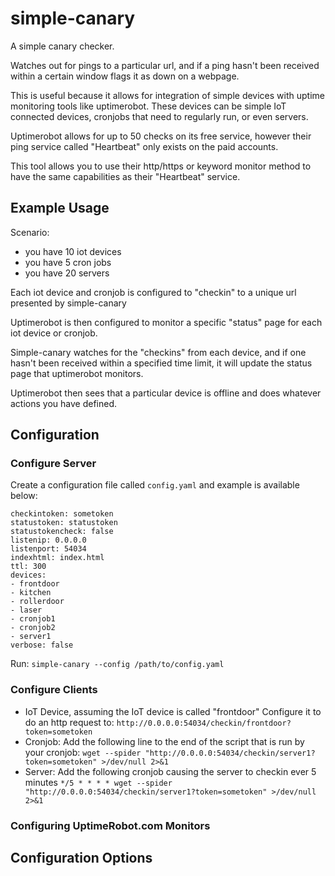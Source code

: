 # simple-canary

A simple canary checker.

Watches out for pings to a particular url, and if a ping hasn't been received within a certain window flags it as down on a webpage.

This is useful because it allows for integration of simple devices with uptime monitoring tools like uptimerobot.  These devices can be simple IoT connected devices, cronjobs that need to regularly run, or even servers.

Uptimerobot allows for up to 50 checks on its free service, however their ping service called "Heartbeat" only exists on the paid accounts.

This tool allows you to use their http/https or keyword monitor method to have the same capabilities as their "Heartbeat" service.

## Example Usage

Scenario:
- you have 10 iot devices
- you have 5 cron jobs
- you have 20 servers

Each iot device and cronjob is configured to "checkin" to a unique url presented by simple-canary

Uptimerobot is then configured to monitor a specific "status" page for each iot device or cronjob.

Simple-canary watches for the "checkins" from each device, and if one hasn't been received within a specified time limit, it will update the status page that uptimerobot monitors.

Uptimerobot then sees that a particular device is offline and does whatever actions you have defined.


## Configuration

### Configure Server
Create a configuration file called `config.yaml` and example is available below:

```
checkintoken: sometoken
statustoken: statustoken
statustokencheck: false
listenip: 0.0.0.0
listenport: 54034
indexhtml: index.html
ttl: 300
devices:
- frontdoor
- kitchen
- rollerdoor
- laser
- cronjob1
- cronjob2
- server1
verbose: false
```

Run:
`simple-canary --config /path/to/config.yaml`

### Configure Clients

- IoT Device, assuming the IoT device is called "frontdoor"
  Configure it to do an http request to: `http://0.0.0.0:54034/checkin/frontdoor?token=sometoken`
- Cronjob: Add the following line to the end of the script that is run by your cronjob: `wget --spider "http://0.0.0.0:54034/checkin/server1?token=sometoken" >/dev/null 2>&1`
- Server: Add the following cronjob causing the server to checkin ever 5 minutes
`*/5 * * * * wget --spider "http://0.0.0.0:54034/checkin/server1?token=sometoken" >/dev/null 2>&1`


### Configuring UptimeRobot.com Monitors

## Configuration Options
